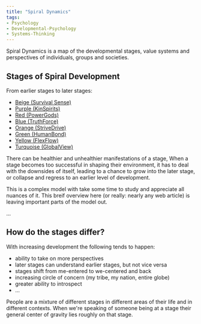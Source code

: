 ```yaml
---
title: "Spiral Dynamics"
tags:
- Psychology
- Developmental-Psychology
- Systems-Thinking
---
```


Spiral Dynamics is a map of the developmental stages, value systems and perspectives of individuals, groups and societies. 

## Stages of Spiral Development

From earlier stages to later stages:
- [Beige (Survival Sense)](notes/spiral-dynamics-beige.md)
- [Purple (KinSpirits)](notes/spiral-dynamics-purple.md)
- [Red (PowerGods)](notes/spiral-dynamics-red.md)
- [Blue (TruthForce)](notes/spiral-dynamics-blue.md)
- [Orange (StriveDrive)](notes/spiral-dynamics-orange.md)
- [Green (HumanBond)](notes/spiral-dynamics-green.md)
- [Yellow (FlexFlow)](notes/spiral-dynamics-yellow.md)
- [Turquoise (GlobalView)](notes/spiral-dynamics-turquoise.md)

There can be healthier and unhealthier manifestations of a stage, When a stage becomes too successful in shaping their environment, it has to deal with the downsides of itself, leading to a chance to grow into the later stage, or collapse and regress to an earlier level of development.

This is a complex model with take some time to study and appreciate all nuances of it. This breif overview here (or really: nearly any web article) is leaving important parts of the model out.

...

## How do the stages differ?

With increasing development the following tends to happen:
- ability to take on more perspectives
- later stages can understand earlier stages, but not vice versa
- stages shift from me-entered to we-centered and back
- increasing circle of concern (my tribe, my nation, entire globe)
- greater ability to introspect
- ...

People are a mixture of different stages in different areas of their life and in different contexts. When we're speaking of someone being at a stage their general center of gravity lies roughly on that stage.